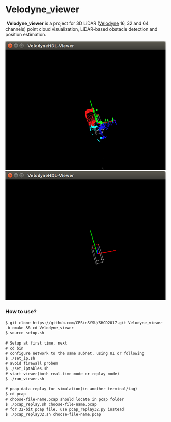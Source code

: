 
Velodyne_viewer
===============

​	**Velodyne_viewer** is a project for 3D LiDAR ([Velodyne](http://velodynelidar.com/) 16, 32 and 64 channels) point cloud visualization, LiDAR-based obstacle detection and position estimation.

<center><img src="./imgs/nofilter.png" width="640px"/></center>

<center><img src="./imgs/filter.png" width="640px"/> </center>

### How to use?

```shell
$ git clone https://github.com/CPSinSYSU/SHCD2017.git Velodyne_viewer -b cmake && cd Velodyne_viewer
$ source setup.sh

# Setup at first time, next
# cd bin
# configure network to the same subnet, using UI or following
$ ./set_ip.sh
# avoid firewall probem
$ ./set_iptables.sh
# start viewer(both real-time mode or replay mode)
$ ./run_viewer.sh

# pcap data replay for simulation(in another terminal/tag)
$ cd pcap
# choose-file-name.pcap should locate in pcap folder
$ ./pcap_replay.sh choose-file-name.pcap
# for 32-bit pcap file, use pcap_replay32.py instead
$ ./pcap_replay32.sh choose-file-name.pcap
```
